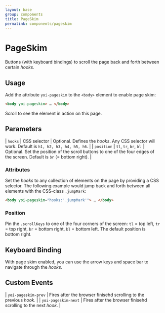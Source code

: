 ```yaml
---
layout: base
group: components
title: PageSkim
permalink: components/pageskim
---
```


# PageSkim

<p class="intro">Buttons (with keyboard bindings) to scroll the page back and forth between certain <i>hooks</i>.</p>

## Usage

Add the attribute `yoi-pageskim` to the `<body>` element to enable page skim:

```html
<body yoi-pageskim> … </body>
```

Scroll to see the element in action on this page.

## Parameters

| `hooks`    | CSS selector           | Optional. Defines the *hooks*. Any CSS selector will work. Default is `h1, h2, h3, h4, h5, h6`.             |
| `position` | `tl`, `tr`, `br`, `bl` | Optional. Set the position of the scroll buttons to one of the four edges of the screen. Default is `br` (= bottom right). |

### Attributes

Set the *hooks* to any collection of elements on the page by providing a CSS selector. The following example would jump back and forth between all elements with the CSS-class `.jumpMark`:

```html
<body yoi-pageskim="hooks:'.jumpMark'"> … </body>
```

### Position

Pin the `.scrollKeys` to one of the four corners of the screen: `tl` = top left, `tr` = top right, `br` = bottom right, `bl` = bottom left. The default position is bottom right.

## Keyboard Binding

With page skim enabled, you can use the arrow keys and space bar to navigate through the *hooks*.

## Custom Events

| `yoi-pageskim-prev` | Fires after the browser finisehd scrolling to the previous *hook*. |
| `yoi-pageskim-next` | Fires after the browser finisehd scrolling to the next *hook*.     |

